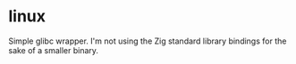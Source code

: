 # linux

Simple glibc wrapper.
I'm not using the Zig standard library bindings for the sake of a smaller binary.
